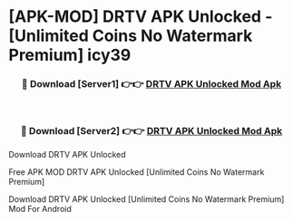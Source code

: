 # [APK-MOD] DRTV APK Unlocked - [Unlimited Coins No Watermark Premium] icy39



<div align="center">
<h3>🔴 Download [Server1] 👉👉 <a href="https://momento.my/?title=DRTV_APK_Unlocked">DRTV APK Unlocked Mod Apk</a></h3><br>

<h3>🔴 Download [Server2] 👉👉 <a href="https://momento.my/?title=DRTV_APK_Unlocked">DRTV APK Unlocked Mod Apk</a></h3>
</div>



Download DRTV APK Unlocked 

Free APK MOD DRTV APK Unlocked [Unlimited Coins No Watermark Premium]

Download DRTV APK Unlocked [Unlimited Coins No Watermark Premium] Mod For Android
